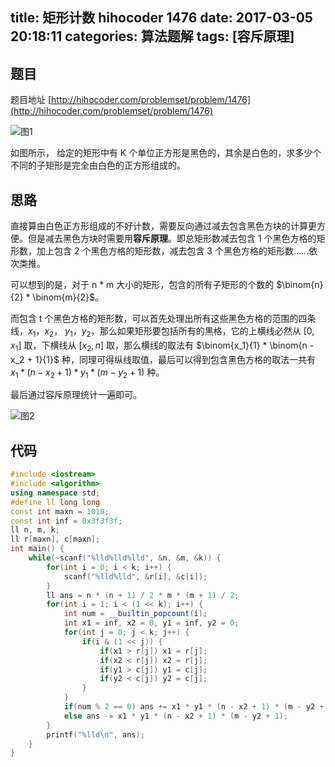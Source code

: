 title: 矩形计数 hihocoder 1476
date: 2017-03-05 20:18:11
categories: 算法题解
tags: [容斥原理]
---
## 题目

题目地址 [http://hihocoder.com/problemset/problem/1476](http://hihocoder.com/problemset/problem/1476)


![图1](https://media.hihocoder.com//problem_images/20170305/14886790334060.png)

<!-- more -->

如图所示， 给定的矩形中有 K 个单位正方形是黑色的，其余是白色的，求多少个不同的子矩形是完全由白色的正方形组成的。

## 思路

直接算由白色正方形组成的不好计数，需要反向通过减去包含黑色方块的计算更方便。但是减去黑色方块时需要用**容斥原理**。即总矩形数减去包含 1 个黑色方格的矩形数，加上包含 2 个黑色方格的矩形数，减去包含 3 个黑色方格的矩形数……依次类推。

可以想到的是，对于 n * m 大小的矩形，包含的所有子矩形的个数的 $\binom{n}{2} * \binom{m}{2}$。

而包含 t 个黑色方格的矩形数，可以首先处理出所有这些黑色方格的范围的四条线，$x_1$，$x_2$， $y_1$，$y_2$，那么如果矩形要包括所有的黑格，它的上横线必然从 $[0, x_1]$ 取，下横线从 $[x_2, n]$ 取，那么横线的取法有 $\binom{x_1}{1} * \binom{n - x_2 + 1}{1}$ 种，同理可得纵线取值，最后可以得到包含黑色方格的取法一共有 $x_1*(n-x_2+1)*y_1*(m-y_2+1)$ 种。

最后通过容斥原理统计一遍即可。

![图2](http://cdn.jetmuffin.com/posts/hihocoder_1476.png)

## 代码

```cpp
#include <iostream>
#include <algorithm>
using namespace std;
#define ll long long
const int maxn = 1010;
const int inf = 0x3f3f3f;
ll n, m, k;
ll r[maxn], c[maxn];
int main() {
	while(~scanf("%lld%lld%lld", &n, &m, &k)) {
		for(int i = 0; i < k; i++) {
			scanf("%lld%lld", &r[i], &c[i]);
		}
		ll ans = n * (n + 1) / 2 * m * (m + 1) / 2;
		for(int i = 1; i < (1 << k); i++) {
			int num = __builtin_popcount(i);
			int x1 = inf, x2 = 0, y1 = inf, y2 = 0;
			for(int j = 0; j < k; j++) {
				if(i & (1 << j)) {
					if(x1 > r[j]) x1 = r[j];
					if(x2 < r[j]) x2 = r[j];
					if(y1 > c[j]) y1 = c[j];
					if(y2 < c[j]) y2 = c[j];
				}
			}
			if(num % 2 == 0) ans += x1 * y1 * (n - x2 + 1) * (m - y2 + 1);
			else ans -= x1 * y1 * (n - x2 + 1) * (m - y2 + 1);
		}
		printf("%lld\n", ans);
	}
}
```